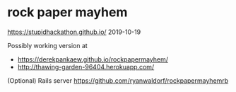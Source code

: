 # rock paper mayhem

https://stupidhackathon.github.io/
2019-10-19

Possibly working version at

  * https://derekpankaew.github.io/rockpapermayhem/
  * http://thawing-garden-96404.herokuapp.com/

(Optional) Rails server https://github.com/ryanwaldorf/rockpapermayhemrb
